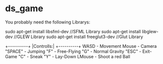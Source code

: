 ds_game
=======

You probably need the following Librarys:

sudo apt-get install libsfml-dev //SFML Library
sudo apt-get install libglew-dev //GLEW Library
sudo apt-get install freeglut3-dev //Glut Library



+----------+
|Controlls:|
+----------+
WASD	-	Movement
Mouse	-	Camera
"SPACE" -	Jumping
"F"	- 	Free-Flying
"G"	-	Normal Gravity
"ESC"	- 	Exit-Game
"C"	-	Sneak
"Y"	-	Lay-Down
LMouse 	- 	Shoot a red Ball
